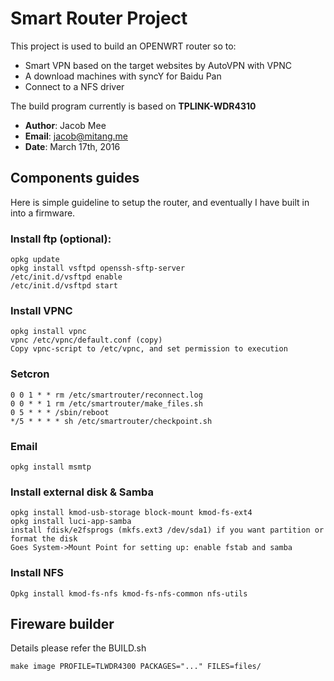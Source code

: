 # Smart Router Project
This project is used to build an OPENWRT router so to:
* Smart VPN based on the target websites by AutoVPN with VPNC
* A download machines with syncY for Baidu Pan
* Connect to a NFS driver

The build program currently is based on
**TPLINK-WDR4310**

* **Author**:	Jacob Mee
* **Email**:	jacob@mitang.me
* **Date**:	March 17th, 2016

## Components guides
Here is simple guideline to setup the router, and eventually I have built in into a firmware.
### Install ftp (optional):
```shell
opkg update
opkg install vsftpd openssh-sftp-server
/etc/init.d/vsftpd enable
/etc/init.d/vsftpd start
```

### Install VPNC
```shell
opkg install vpnc
vpnc /etc/vpnc/default.conf (copy)
Copy vpnc-script to /etc/vpnc, and set permission to execution
```

### Setcron
```shell
0 0 1 * * rm /etc/smartrouter/reconnect.log
0 0 * * 1 rm /etc/smartrouter/make_files.sh
0 5 * * * /sbin/reboot
*/5 * * * * sh /etc/smartrouter/checkpoint.sh
```

### Email
```shell
opkg install msmtp
```

### Install external disk & Samba
```shell
opkg install kmod-usb-storage block-mount kmod-fs-ext4
opkg install luci-app-samba
install fdisk/e2fsprogs (mkfs.ext3 /dev/sda1) if you want partition or format the disk
Goes System->Mount Point for setting up: enable fstab and samba
```

### Install NFS
```shell
Opkg install kmod-fs-nfs kmod-fs-nfs-common nfs-utils
```

## Fireware builder
Details please refer the BUILD.sh
```shell
make image PROFILE=TLWDR4300 PACKAGES="..." FILES=files/
```
